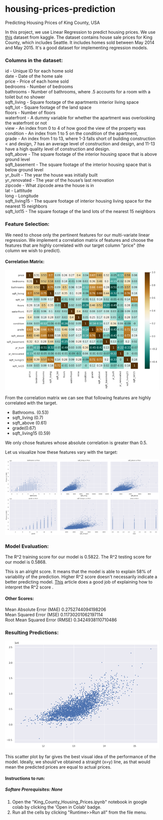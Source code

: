 # housing-prices-prediction
Predicting Housing Prices of King County, USA


In this project, we use Linear Regression to predict housing prices.
We use [this](https://www.kaggle.com/harlfoxem/housesalesprediction) dataset from kaggle. The dataset contains house sale prices for King County, which includes Seattle. It includes homes sold between May 2014 and May 2015. It's a good dataset for implementing regression models.

### Columns in the dataset:  <BR>
id - Unique ID for each home sold <BR>
date - Date of the home sale <BR>
price - Price of each home sold <BR>
bedrooms - Number of bedrooms <BR>
bathrooms - Number of bathrooms, where .5 accounts for a room with a toilet but no shower <BR>
sqft_living - Square footage of the apartments interior living space <BR>
sqft_lot - Square footage of the land space <BR>
floors - Number of floors <BR>
waterfront - A dummy variable for whether the apartment was overlooking the waterfront or not <BR>
view - An index from 0 to 4 of how good the view of the property was <BR>
condition - An index from 1 to 5 on the condition of the apartment, <BR>
grade - An index from 1 to 13, where 1-3 falls short of building construction < and design, 7 has an average level of construction and design, and 11-13 have a high quality level of construction and design.<BR>
sqft_above - The square footage of the interior housing space that is above ground level <BR>
sqft_basement - The square footage of the interior housing space that is below ground level <BR>
yr_built - The year the house was initially built <BR>
yr_renovated - The year of the house’s last renovation <BR>
zipcode - What zipcode area the house is in <BR>
lat - Lattitude <BR>
long - Longitude <BR>
sqft_living15 - The square footage of interior housing living space for the nearest 15 neighbors <BR>
sqft_lot15 - The square footage of the land lots of the nearest 15 neighbors
  

### Feature Selection:
We need to chose only the pertinent features for our multi-variate linear regression. 
We implement a correlation matrix of features and choose the features that are highly correlated with our target column "price" (the column we wish to predict). 

#### Correlation Matrix: 
![Correlation Matrix](/images/correlation_matrix.png)

From the correlation matrix we can see that following features are highly correlated with the target. 

*   Bathrooms. (0.53)
*   sqft_living (0.7)
*   sqft_above (0.61)
*   grade(0.67)
*   sqft_living15 (0.59)

We only chose features whose absolute correlation is greater than 0.5.

Let us visualize how these features vary with the target:

![Features Visualization](/images/features_visualization.png)

### Model Evaluation:

The R^2 training score for our model is 0.5822.
The R^2 testing score for our model is 0.5868.

This is an alright score. It means that the model is able to explain 58% of variability of the prediction. 
Higher R^2 score doesn't necessarily indicate a better predicting model.
[This](https://statisticsbyjim.com/regression/interpret-r-squared-regression/) article does a good job of explaining how to interpret the R^2 score .

#### Other Scores:

Mean Absolute Error (MAE) 0.2752744094198206 <br>
Mean Squared Error (MSE) 0.11730201062197114 <br>
Root Mean Squared Error (RMSE) 0.3424938110710486 <br>

### Resulting Predictions:

![Predictions](/images/predictions.png)


This scatter plot by far gives the best visual idea of the performance of the model. Ideally, we should've obtained a straight (x=y) line, as that would mean the predicted prices are equal to actual prices. 





#### Instructions to run:

##### Softare Prerequisites: None

1) Open the "King_County_Housing_Prices.ipynb" notebook in google colab by clicking the 'Open in Colab' badge. 
2) Run all the cells by clicking "Runtime>>Run all" from the file menu.




